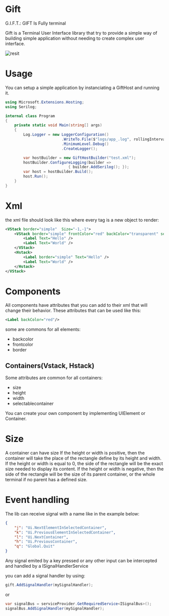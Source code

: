 # Gift

G.I.F.T.: GIFT Is Fully terminal

Gift is a Terminal User Interface library that try to provide a simple way of building simple application without needing to create complex user interface.


![resit](assets/example.gif)

# Usage
You can setup a simple application by instanciating a GiftHost and running it.

```cs
using Microsoft.Extensions.Hosting;
using Serilog;

internal class Program
{
    private static void Main(string[] args)
    {
        Log.Logger = new LoggerConfiguration()
                         .WriteTo.File($"logs/app_.log", rollingInterval: RollingInterval.Day)
                         .MinimumLevel.Debug()
                         .CreateLogger();

		var hostBuilder = new GiftHostBuilder("test.xml");
		hostBuilder.ConfigureLogging(builder =>
                            { builder.AddSerilog(); });
		var host = hostBuilder.Build();
		host.Run();
    }
}


```
# Xml
the xml file should look like this where every tag is a new object to render:

```xml
<VStack border="simple"  Size="-1,-1">
	<VStack border="simple" frontColor="red" backColor="transparent" selectableContainer="true">
		<Label Text="Hello" />
		<Label Text="World" />
	</VStack>
	<Hstack>
		<Label border="simple" Text="Hello" />
		<Label Text="World" />
	</Hstack>
</VStack>
```
# Components
All components have attributes that you can add to their xml that will change their behavior.
These attributes that can be used like this:
```xml
<Label backColor="red"/>
```
some are commons for all elements:
- backcolor
- frontcolor
- border

## Containers(Vstack, Hstack)
Some attributes are common for all containers:
- size
- height
- width
- selectablecontainer

You can create your own component by implementing UIElement or Container.

# Size
A container can have size 
If the height or width is positive, then the container will take the place of the rectangle define by its height and width.
If the height or width is equal to 0, the side of the rectangle will be the exact size needed to display its content.
If the height or width is negative, then the side of the rectangle will be the size of its parent container, or the whole terminal if no parent has a defined size.

# Event handling

The lib can receive signal with a name like in the example below:

```json
{
    "j": "Ui.NextElementInSelectedContainer",
    "k": "Ui.PreviousElementInSelectedContainer",
    "l": "Ui.NextContainer",
    "h": "Ui.PreviousContainer",
    "q": "Global.Quit"
}

```
Any signal emited by a key pressed or any other input can be intercepted and handled by a ISignalHandlerService

you can add a signal handler by using:
```cs
gift.AddSignalHandler(mySignalHandler);

```
or

```cs
var signalBus = serviceProvider.GetRequiredService<ISignalBus>();
signalBus.AddSignalHandler(mySignalHandler);

```




